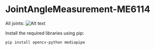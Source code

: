 # JointAngleMeasurement-ME6114

All joints:
![Alt text](https://learnopencv.com/wp-content/uploads/2022/03/MediaPipe-pose-BlazePose-Topology.jpg)

Install the required libraries using pip:

```bash
pip install opencv-python mediapipe




